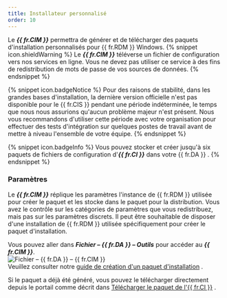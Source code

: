 ```yaml
---
title: Installateur personnalisé
order: 10
---
```

Le ***{{ fr.CIM }}*** permettra de générer et de télécharger des paquets d'installation personnalisés pour {{ fr.RDM }} Windows. 
{% snippet icon.shieldWarning %} 
Le ***{{ fr.CIM }}*** téléverse un fichier de configuration vers nos services en ligne. Vous ne devez pas utiliser ce service à des fins de redistribution de mots de passe de vos sources de données. 
{% endsnippet %}
 
{% snippet icon.badgeNotice %} 
Pour des raisons de stabilité, dans les grandes bases d'installation, la dernière version officielle n'est pas disponible pour le {{ fr.CIS }} pendant une période indéterminée, le temps que nous nous assurions qu'aucun problème majeur n'est présent. Nous vous recommandons d'utiliser cette période avec votre organisation pour effectuer des tests d'intégration sur quelques postes de travail avant de mettre à niveau l'ensemble de votre équipe. 
{% endsnippet %}
 
{% snippet icon.badgeInfo %} 
Vous pouvez stocker et créer jusqu'à six paquets de fichiers de configuration d'***{{ fr.CI }}*** dans votre {{ fr.DA }} . 
{% endsnippet %}
 
### Paramètres 

Le ***{{ fr.CIM }}*** réplique les paramètres l'instance de {{ fr.RDM }} utilisée pour créer le paquet et les stocke dans le paquet pour la distribution. Vous avez le contrôle sur les catégories de paramètres que vous redistribuez, mais pas sur les paramètres discrets. Il peut être souhaitable de disposer d'une installation de {{ fr.RDM }} utilisée spécifiquement pour créer le paquet d'installation.  

Vous pouvez aller dans ***Fichier – {{ fr.DA }} – Outils*** pour accéder au ***{{ fr.CIM }}***.  
![Fichier – {{ fr.DA }} – {{ fr.CIM }}](https://webdevolutions.azureedge.net/docs/fr/cloud/Cloud4060.png)  
Veuillez consulter notre [guide de création d'un paquet d'installation](/fr/rdm/windows/installation/client/custom-installer-service/) .  

Si le paquet a déjà été généré, vous pouvez le télécharger directement depuis le portail comme décrit dans [Télécharger le paquet de l'{{ fr.CI }}](/fr/cloud/rdm-online-services/custom-installer/download-custom-installer/) . 

